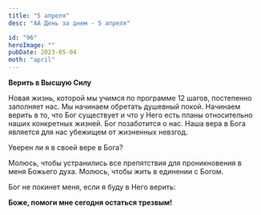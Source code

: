 ```yaml
---
title: "5 апреля"
desc: "АА День за днем - 5 апреля"

id: "96"
heroImage: ""
pubDate: 2023-05-04
moth: "april"
---
```


**Верить в Высшую Силу**

Новая жизнь, которой мы учимся по программе 12 шагов, постепенно заполняет
нас. Мы начинаем обретать душевный покой. Начинаем верить в то, что Бог
существует и что у Него есть планы относительно наших конкретных жизней. Бог
позаботится о нас. Наша вера в Бога является для нас убежищем от жизненных
невзгод.

Уверен ли я в своей вере в Бога?

Молюсь, чтобы устранились все препятствия для проникновения в меня Божьего
духа. Молюсь, чтобы жить в единении с Богом.

Бог не покинет меня, если я буду в Него верить:

**Боже, помоги мне сегодня остаться трезвым!**
